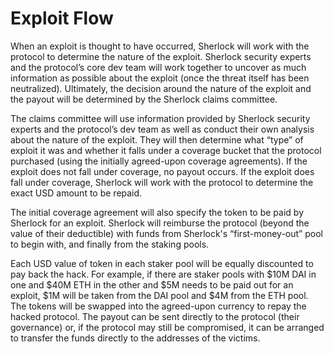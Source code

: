 # Exploit Flow

When an exploit is thought to have occurred, Sherlock will work with the protocol to determine the nature of the exploit. Sherlock security experts and the protocol’s core dev team will work together to uncover as much information as possible about the exploit \(once the threat itself has been neutralized\). Ultimately, the decision around the nature of the exploit and the payout will be determined by the Sherlock claims committee.

The claims committee will use information provided by Sherlock security experts and the protocol’s dev team as well as conduct their own analysis about the nature of the exploit. They will then determine what “type” of exploit it was and whether it falls under a coverage bucket that the protocol purchased \(using the initially agreed-upon coverage agreements\). If the exploit does not fall under coverage, no payout occurs. If the exploit does fall under coverage, Sherlock will work with the protocol to determine the exact USD amount to be repaid.

The initial coverage agreement will also specify the token to be paid by Sherlock for an exploit. Sherlock will reimburse the protocol \(beyond the value of their deductible\) with funds from Sherlock's “first-money-out” pool to begin with, and finally from the staking pools.

Each USD value of token in each staker pool will be equally discounted to pay back the hack. For example, if there are staker pools with $10M DAI in one and $40M ETH in the other and $5M needs to be paid out for an exploit, $1M will be taken from the DAI pool and $4M from the ETH pool. The tokens will be swapped into the agreed-upon currency to repay the hacked protocol. The payout can be sent directly to the protocol \(their governance\) or, if the protocol may still be compromised, it can be arranged to transfer the funds directly to the addresses of the victims.

